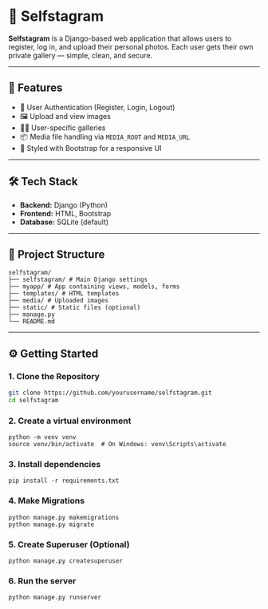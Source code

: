 # 📸 Selfstagram

**Selfstagram** is a Django-based web application that allows users to register, log in, and upload their personal photos. Each user gets their own private gallery — simple, clean, and secure.

---

## 🚀 Features

- 🔐 User Authentication (Register, Login, Logout)
- 🖼️ Upload and view images
- 🧑‍🦱 User-specific galleries
- 📦 Media file handling via `MEDIA_ROOT` and `MEDIA_URL`
- 🎨 Styled with Bootstrap for a responsive UI

---

## 🛠️ Tech Stack

- **Backend:** Django (Python)
- **Frontend:** HTML, Bootstrap
- **Database:** SQLite (default)

---

## 📂 Project Structure

```
selfstagram/
├── selfstagram/ # Main Django settings
├── myapp/ # App containing views, models, forms
├── templates/ # HTML templates
├── media/ # Uploaded images
├── static/ # Static files (optional)
├── manage.py
└── README.md
```


---

## ⚙️ Getting Started

### 1. Clone the Repository

```bash
git clone https://github.com/yourusername/selfstagram.git
cd selfstagram
```
### 2. Create a virtual environment
```
python -m venv venv
source venv/bin/activate  # On Windows: venv\Scripts\activate
```

### 3. Install dependencies
```
pip install -r requirements.txt
```

### 4. Make Migrations
```
python manage.py makemigrations
python manage.py migrate
```

### 5. Create Superuser (Optional)
```
python manage.py createsuperuser
```

### 6. Run the server
```
python manage.py runserver
```




